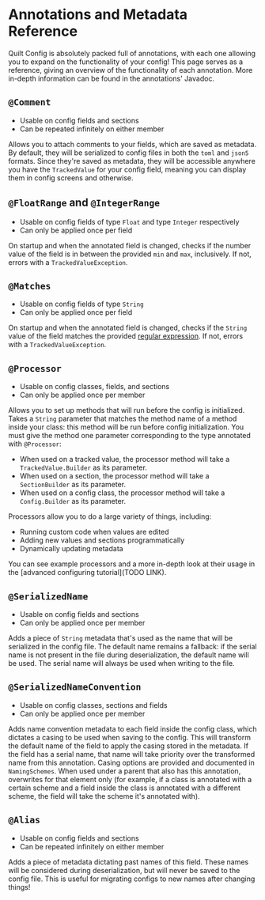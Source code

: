 # Annotations and Metadata Reference

Quilt Config is absolutely packed full of annotations, with each one allowing you to expand on the functionality of your config! This page serves as a reference, giving an overview of the functionality of each annotation. More in-depth information can be found in the annotations' Javadoc.

## `@Comment`

- Usable on config fields and sections
- Can be repeated infinitely on either member

Allows you to attach comments to your fields, which are saved as metadata. By default, they will be serialized to config files in both the `toml` and `json5` formats. Since they're saved as metadata, they will be accessible anywhere you have the `TrackedValue` for your config field, meaning you can display them in config screens and otherwise.

## `@FloatRange` and `@IntegerRange`

- Usable on config fields of type `Float` and type `Integer` respectively
- Can only be applied once per field

On startup and when the annotated field is changed, checks if the number value of the field is in between the provided `min` and `max`, inclusively. If not, errors with a `TrackedValueException`.

## `@Matches`

- Usable on config fields of type `String`
- Can only be applied once per field

On startup and when the annotated field is changed, checks if the `String` value of the field matches the provided [regular expression](https://regexr.com/). If not, errors with a `TrackedValueException`.

## `@Processor`

- Usable on config classes, fields, and sections
- Can only be applied once per member

Allows you to set up methods that will run before the config is initialized. Takes a `String` parameter that matches the method name of a method inside your class: this method will be run before config initialization. You must give the method one parameter corresponding to the type annotated with `@Processor`:
- When used on a tracked value, the processor method will take a `TrackedValue.Builder` as its parameter.
- When used on a section, the processor method will take a `SectionBuilder` as its parameter.
- When used on a config class, the processor method will take a `Config.Builder` as its parameter.

Processors allow you to do a large variety of things, including:
- Running custom code when values are edited
- Adding new values and sections programmatically
- Dynamically updating metadata

You can see example processors and a more in-depth look at their usage in the [advanced configuring tutorial](TODO LINK).

## `@SerializedName`

- Usable on config fields and sections
- Can only be applied once per member

Adds a piece of `String` metadata that's used as the name that will be serialized in the config file. The default name remains a fallback: if the serial name is not present in the file during deserialization, the default name will be used. The serial name will always be used when writing to the file.

## `@SerializedNameConvention`

- Usable on config classes, sections and fields
- Can only be applied once per member

Adds name convention metadata to each field inside the config class, which dictates a casing to be used when saving to the config. This will transform the default name of the field to apply the casing stored in the metadata. If the field has a serial name, that name will take priority over the transformed name from this annotation. Casing options are provided and documented in `NamingSchemes`. When used under a parent that also has this annotation, overwrites for that element only (for example, if a class is annotated with a certain scheme and a field inside the class is annotated with a different scheme, the field will take the scheme it's annotated with).

## `@Alias`

- Usable on config fields and sections
- Can be repeated infinitely on either member

Adds a piece of metadata dictating past names of this field. These names will be considered during deserialization, but will never be saved to the config file. This is useful for migrating configs to new names after changing things!

